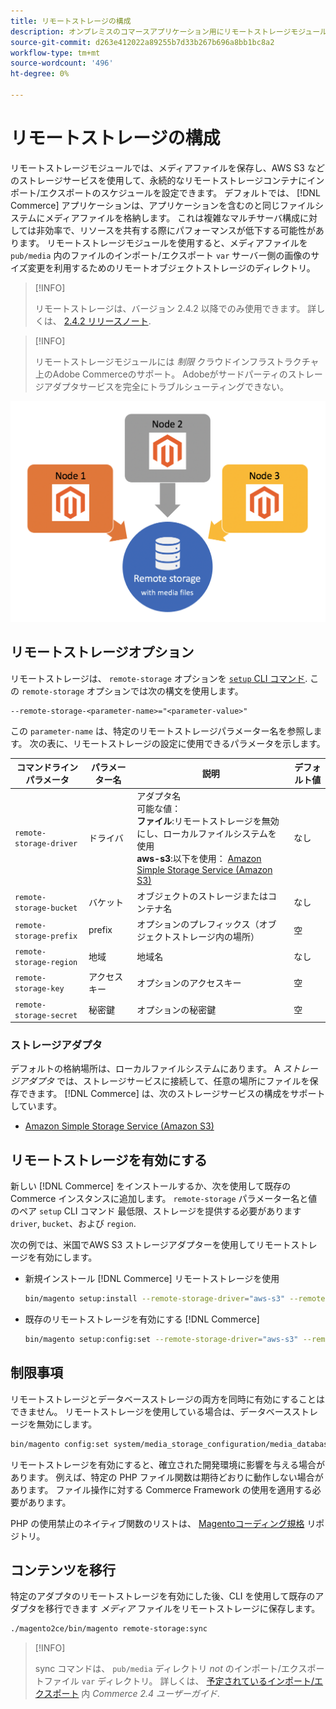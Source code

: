 ```yaml
---
title: リモートストレージの構成
description: オンプレミスのコマースアプリケーション用にリモートストレージモジュールを構成する方法を説明します。
source-git-commit: d263e412022a89255b7d33b267b696a8bb1bc8a2
workflow-type: tm+mt
source-wordcount: '496'
ht-degree: 0%

---
```


# リモートストレージの構成

リモートストレージモジュールでは、メディアファイルを保存し、AWS S3 などのストレージサービスを使用して、永続的なリモートストレージコンテナにインポート/エクスポートのスケジュールを設定できます。 デフォルトでは、 [!DNL Commerce] アプリケーションは、アプリケーションを含むのと同じファイルシステムにメディアファイルを格納します。 これは複雑なマルチサーバ構成に対しては非効率で、リソースを共有する際にパフォーマンスが低下する可能性があります。 リモートストレージモジュールを使用すると、メディアファイルを `pub/media` 内のファイルのインポート/エクスポート `var` サーバー側の画像のサイズ変更を利用するためのリモートオブジェクトストレージのディレクトリ。

>[!INFO]
>
>リモートストレージは、バージョン 2.4.2 以降でのみ使用できます。 詳しくは、 [2.4.2 リリースノート](https://devdocs.magento.com/guides/v2.4/release-notes/open-source-2-4-2.html).

>[!INFO]
>
>リモートストレージモジュールには _制限_ クラウドインフラストラクチャ上のAdobe Commerceのサポート。 Adobeがサードパーティのストレージアダプタサービスを完全にトラブルシューティングできない。

![スキーマ画像](../../assets/configuration/remote-storage-schema.png)

## リモートストレージオプション

リモートストレージは、 `remote-storage` オプションを [`setup` CLI コマンド][setup]. この `remote-storage` オプションでは次の構文を使用します。

```text
--remote-storage-<parameter-name>="<parameter-value>"
```

この `parameter-name` は、特定のリモートストレージパラメーター名を参照します。 次の表に、リモートストレージの設定に使用できるパラメータを示します。

| コマンドラインパラメータ | パラメーター名 | 説明 | デフォルト値 |
|--- |--- |--- |--- |
| `remote-storage-driver` | ドライバ | アダプタ名<br>可能な値：<br>**ファイル**:リモートストレージを無効にし、ローカルファイルシステムを使用&#x200B;<br>**aws-s3**:以下を使用： [Amazon Simple Storage Service (Amazon S3)](remote-storage-aws-s3.md) | なし |
| `remote-storage-bucket` | バケット | オブジェクトのストレージまたはコンテナ名 | なし |
| `remote-storage-prefix` | prefix | オプションのプレフィックス（オブジェクトストレージ内の場所） | 空 |
| `remote-storage-region` | 地域 | 地域名 | なし |
| `remote-storage-key` | アクセスキー | オプションのアクセスキー | 空 |
| `remote-storage-secret` | 秘密鍵 | オプションの秘密鍵 | 空 |

### ストレージアダプタ

デフォルトの格納場所は、ローカルファイルシステムにあります。 A _ストレージアダプタ_ では、ストレージサービスに接続して、任意の場所にファイルを保存できます。 [!DNL Commerce] は、次のストレージサービスの構成をサポートしています。

- [Amazon Simple Storage Service (Amazon S3)](remote-storage-aws-s3.md)

## リモートストレージを有効にする

新しい [!DNL Commerce] をインストールするか、次を使用して既存の Commerce インスタンスに追加します。 `remote-storage` パラメーター名と値のペア `setup` CLI コマンド 最低限、ストレージを提供する必要があります `driver`, `bucket`、および `region`.

次の例では、米国でAWS S3 ストレージアダプターを使用してリモートストレージを有効にします。

- 新規インストール [!DNL Commerce] リモートストレージを使用

   ```bash
   bin/magento setup:install --remote-storage-driver="aws-s3" --remote-storage-bucket="myBucket" --remote-storage-region="us-east-1"
   ```

- 既存のリモートストレージを有効にする [!DNL Commerce]

   ```bash
   bin/magento setup:config:set --remote-storage-driver="aws-s3" --remote-storage-bucket="myBucket" --remote-storage-region="us-east-1"
   ```

## 制限事項

リモートストレージとデータベースストレージの両方を同時に有効にすることはできません。 リモートストレージを使用している場合は、データベースストレージを無効にします。

```bash
bin/magento config:set system/media_storage_configuration/media_database 0
```

リモートストレージを有効にすると、確立された開発環境に影響を与える場合があります。 例えば、特定の PHP ファイル関数は期待どおりに動作しない場合があります。 ファイル操作に対する Commerce Framework の使用を適用する必要があります。

PHP の使用禁止のネイティブ関数のリストは、 [Magentoコーディング規格] リポジトリ。

## コンテンツを移行

特定のアダプタのリモートストレージを有効にした後、CLI を使用して既存のアダプタを移行できます _メディア_ ファイルをリモートストレージに保存します。

```bash
./magento2ce/bin/magento remote-storage:sync
```

>[!INFO]
>
>sync コマンドは、 `pub/media` ディレクトリ _not_ のインポート/エクスポートファイル `var` ディレクトリ。 詳しくは、 [予定されているインポート/エクスポート][import-export] 内 _Commerce 2.4 ユーザーガイド_.

<!-- link definitions -->

[import-export]: https://docs.magento.com/user-guide/system/data-scheduled-import-export.html
[Magentoコーディング規格]: https://github.com/magento/magento-coding-standard/blob/develop/Magento2/Sniffs/Functions/DiscouragedFunctionSniff.php
[setup]: ../../installation/tutorials/deployment.md
